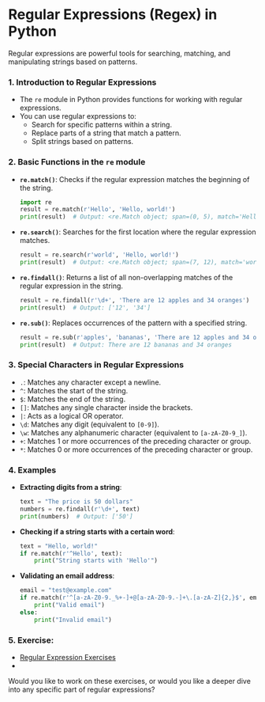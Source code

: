 # **Regular Expressions (Regex)** in Python

Regular expressions are powerful tools for searching, matching, and manipulating strings based on patterns.

### 1. **Introduction to Regular Expressions**
   - The `re` module in Python provides functions for working with regular expressions.
   - You can use regular expressions to:
     - Search for specific patterns within a string.
     - Replace parts of a string that match a pattern.
     - Split strings based on patterns.

### 2. **Basic Functions in the `re` module**

   - **`re.match()`**: Checks if the regular expression matches the beginning of the string.
     ```python
     import re
     result = re.match(r'Hello', 'Hello, world!')
     print(result)  # Output: <re.Match object; span=(0, 5), match='Hello'>
     ```

   - **`re.search()`**: Searches for the first location where the regular expression matches.
     ```python
     result = re.search(r'world', 'Hello, world!')
     print(result)  # Output: <re.Match object; span=(7, 12), match='world'>
     ```

   - **`re.findall()`**: Returns a list of all non-overlapping matches of the regular expression in the string.
     ```python
     result = re.findall(r'\d+', 'There are 12 apples and 34 oranges')
     print(result)  # Output: ['12', '34']
     ```

   - **`re.sub()`**: Replaces occurrences of the pattern with a specified string.
     ```python
     result = re.sub(r'apples', 'bananas', 'There are 12 apples and 34 oranges')
     print(result)  # Output: There are 12 bananas and 34 oranges
     ```

### 3. **Special Characters in Regular Expressions**
   - `.`: Matches any character except a newline.
   - `^`: Matches the start of the string.
   - `$`: Matches the end of the string.
   - `[]`: Matches any single character inside the brackets.
   - `|`: Acts as a logical OR operator.
   - `\d`: Matches any digit (equivalent to `[0-9]`).
   - `\w`: Matches any alphanumeric character (equivalent to `[a-zA-Z0-9_]`).
   - `+`: Matches 1 or more occurrences of the preceding character or group.
   - `*`: Matches 0 or more occurrences of the preceding character or group.

### 4. **Examples**
   - **Extracting digits from a string**:
     ```python
     text = "The price is 50 dollars"
     numbers = re.findall(r'\d+', text)
     print(numbers)  # Output: ['50']
     ```

   - **Checking if a string starts with a certain word**:
     ```python
     text = "Hello, world!"
     if re.match(r'^Hello', text):
         print("String starts with 'Hello'")
     ```

   - **Validating an email address**:
     ```python
     email = "test@example.com"
     if re.match(r'^[a-zA-Z0-9._%+-]+@[a-zA-Z0-9.-]+\.[a-zA-Z]{2,}$', email):
         print("Valid email")
     else:
         print("Invalid email")
     ```

### 5. **Exercise:**

- [Regular Expression Exercises](../exercises/regular-expressions-python.md)
- 
  

Would you like to work on these exercises, or would you like a deeper dive into any specific part of regular expressions?